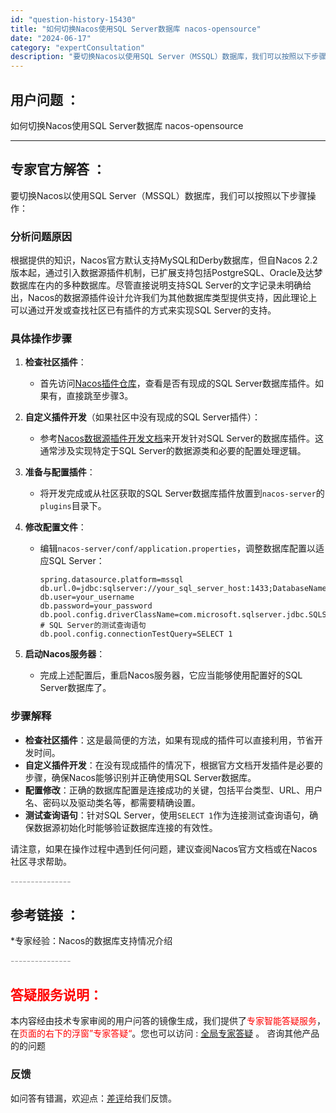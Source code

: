 ```yaml
---
id: "question-history-15430"
title: "如何切换Nacos使用SQL Server数据库 nacos-opensource"
date: "2024-06-17"
category: "expertConsultation"
description: "要切换Nacos以使用SQL Server（MSSQL）数据库，我们可以按照以下步骤操作：### 分析问题原因根据提供的知识，Nacos官方默认支持MySQL和Derby数据库，但自Nacos 2.2版本起，通过引入数据源插件机制，已扩展支持包括PostgreSQL、Oracle及达梦数据库在内的多"
---
```


## 用户问题 ： 
 如何切换Nacos使用SQL Server数据库 nacos-opensource 

---------------
## 专家官方解答 ：

要切换Nacos以使用SQL Server（MSSQL）数据库，我们可以按照以下步骤操作：

### 分析问题原因
根据提供的知识，Nacos官方默认支持MySQL和Derby数据库，但自Nacos 2.2版本起，通过引入数据源插件机制，已扩展支持包括PostgreSQL、Oracle及达梦数据库在内的多种数据库。尽管直接说明支持SQL Server的文字记录未明确给出，Nacos的数据源插件设计允许我们为其他数据库类型提供支持，因此理论上可以通过开发或查找社区已有插件的方式来实现SQL Server的支持。

### 具体操作步骤
1. **检查社区插件**：
   - 首先访问[Nacos插件仓库](https://github.com/nacos-group/nacos-plugin)，查看是否有现成的SQL Server数据库插件。如果有，直接跳至步骤3。

2. **自定义插件开发**（如果社区中没有现成的SQL Server插件）：
   - 参考[Nacos数据源插件开发文档](https://nacos.io/docs/latest/plugin/datasource-plugin/)来开发针对SQL Server的数据库插件。这通常涉及实现特定于SQL Server的数据源类和必要的配置处理逻辑。

3. **准备与配置插件**：
   - 将开发完成或从社区获取的SQL Server数据库插件放置到`nacos-server`的`plugins`目录下。

4. **修改配置文件**：
   - 编辑`nacos-server/conf/application.properties`，调整数据库配置以适应SQL Server：
     ```
     spring.datasource.platform=mssql
     db.url.0=jdbc:sqlserver://your_sql_server_host:1433;DatabaseName=your_database_name;sendStringParametersAsUnicode=false
     db.user=your_username
     db.password=your_password
     db.pool.config.driverClassName=com.microsoft.sqlserver.jdbc.SQLServerDriver
     # SQL Server的测试查询语句
     db.pool.config.connectionTestQuery=SELECT 1
     ```

5. **启动Nacos服务器**：
   - 完成上述配置后，重启Nacos服务器，它应当能够使用配置好的SQL Server数据库了。

### 步骤解释
- **检查社区插件**：这是最简便的方法，如果有现成的插件可以直接利用，节省开发时间。
- **自定义插件开发**：在没有现成插件的情况下，根据官方文档开发插件是必要的步骤，确保Nacos能够识别并正确使用SQL Server数据库。
- **配置修改**：正确的数据库配置是连接成功的关键，包括平台类型、URL、用户名、密码以及驱动类名等，都需要精确设置。
- **测试查询语句**：针对SQL Server，使用`SELECT 1`作为连接测试查询语句，确保数据源初始化时能够验证数据库连接的有效性。

请注意，如果在操作过程中遇到任何问题，建议查阅Nacos官方文档或在Nacos社区寻求帮助。


<font color="#949494">---------------</font> 


## 参考链接 ：

*专家经验：Nacos的数据库支持情况介绍 


 <font color="#949494">---------------</font> 
 


## <font color="#FF0000">答疑服务说明：</font> 

本内容经由技术专家审阅的用户问答的镜像生成，我们提供了<font color="#FF0000">专家智能答疑服务</font>，在<font color="#FF0000">页面的右下的浮窗”专家答疑“</font>。您也可以访问 : [全局专家答疑](https://opensource.alibaba.com/chatBot) 。 咨询其他产品的的问题

### 反馈
如问答有错漏，欢迎点：[差评](https://ai.nacos.io/user/feedbackByEnhancerGradePOJOID?enhancerGradePOJOId=15500)给我们反馈。
